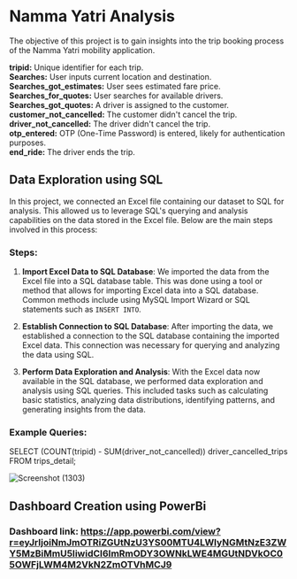 
# Namma Yatri Analysis

The objective of this project is to gain insights into the trip booking process of the Namma Yatri mobility application. 

**tripid:** Unique identifier for each trip.  
**Searches:** User inputs current location and destination.  
**Searches_got_estimates:** User sees estimated fare price.
**Searches_for_quotes:** User searches for available drivers.
**Searches_got_quotes:** A driver is assigned to the customer.
**customer_not_cancelled:** The customer didn't cancel the trip.
**driver_not_cancelled:** The driver didn't cancel the trip.  
**otp_entered:** OTP (One-Time Password) is entered, likely for authentication purposes.  
**end_ride:** The driver ends the trip.

## Data Exploration using SQL

In this project, we connected an Excel file containing our dataset to SQL for analysis. This allowed us to leverage SQL's querying and analysis capabilities on the data stored in the Excel file. Below are the main steps involved in this process:

### Steps:
1. **Import Excel Data to SQL Database**: We imported the data from the Excel file into a SQL database table. This was done using a tool or method that allows for importing Excel data into a SQL database. Common methods include using MySQL Import Wizard or SQL statements such as `INSERT INTO`.

2. **Establish Connection to SQL Database**: After importing the data, we established a connection to the SQL database containing the imported Excel data. This connection was necessary for querying and analyzing the data using SQL.

3. **Perform Data Exploration and Analysis**: With the Excel data now available in the SQL database, we performed data exploration and analysis using SQL queries. This included tasks such as calculating basic statistics, analyzing data distributions, identifying patterns, and generating insights from the data.
### Example Queries:  
SELECT (COUNT(tripid) - SUM(driver_not_cancelled)) driver_cancelled_trips  
FROM trips_detail;

![Screenshot (1303)](https://github.com/RjCricket/Namma-Yatri-Analysis/assets/118374392/a295aafb-943c-455b-beaf-32fbf82e84b4)


## Dashboard Creation using PowerBi
### Dashboard link:  https://app.powerbi.com/view?r=eyJrIjoiNmJmOTRiZGUtNzU3YS00MTU4LWIyNGMtNzE3ZWY5MzBiMmU5IiwidCI6ImRmODY3OWNkLWE4MGUtNDVkOC05OWFjLWM4M2VkN2ZmOTVhMCJ9
